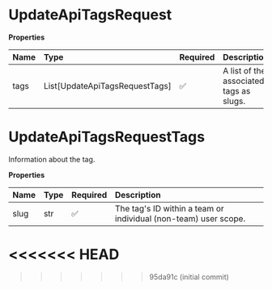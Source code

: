 # UpdateApiTagsRequest

**Properties**

| Name | Type                           | Required | Description                             |
| :--- | :----------------------------- | :------- | :-------------------------------------- |
| tags | List[UpdateApiTagsRequestTags] | ✅       | A list of the associated tags as slugs. |

# UpdateApiTagsRequestTags

Information about the tag.

**Properties**

| Name | Type | Required | Description                                                     |
| :--- | :--- | :------- | :-------------------------------------------------------------- |
| slug | str  | ✅       | The tag's ID within a team or individual (non-team) user scope. |
<<<<<<< HEAD
=======

<!-- This file was generated by liblab | https://liblab.com/ -->
>>>>>>> 95da91c (initial commit)
